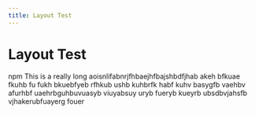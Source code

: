 ```yaml
---
title: Layout Test
---
```


# Layout Test
npm This is a really long aoisnlifabnrjfhbaejhfbajshbdfjhab akeh bfkuae fkuhb fu fukh bkuebfyeb rfhkub ushb kuhbrfk habf kuhv basygfb vaehbv afurhbf uaehrbguhbuvuasyb viuyabsuy uryb fueryb kueyrb ubsdbvjahsfb vjhakerubfuayerg fouer